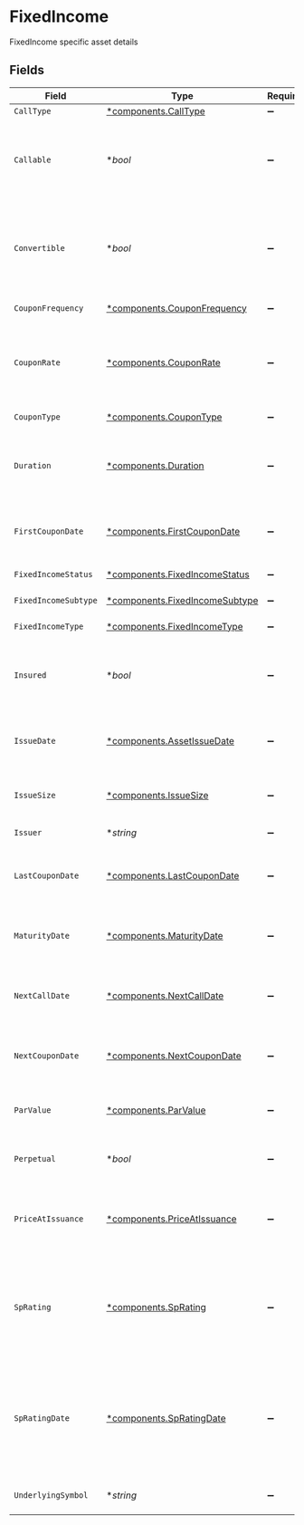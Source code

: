# FixedIncome

FixedIncome specific asset details


## Fields

| Field                                                                                                                                  | Type                                                                                                                                   | Required                                                                                                                               | Description                                                                                                                            | Example                                                                                                                                |
| -------------------------------------------------------------------------------------------------------------------------------------- | -------------------------------------------------------------------------------------------------------------------------------------- | -------------------------------------------------------------------------------------------------------------------------------------- | -------------------------------------------------------------------------------------------------------------------------------------- | -------------------------------------------------------------------------------------------------------------------------------------- |
| `CallType`                                                                                                                             | [*components.CallType](../../models/components/calltype.md)                                                                            | :heavy_minus_sign:                                                                                                                     | The type of call                                                                                                                       | ORDINARY                                                                                                                               |
| `Callable`                                                                                                                             | **bool*                                                                                                                                | :heavy_minus_sign:                                                                                                                     | Boolean that indicates whether an issuer may redeem the security before its maturity date                                              | true                                                                                                                                   |
| `Convertible`                                                                                                                          | **bool*                                                                                                                                | :heavy_minus_sign:                                                                                                                     | Boolean that indicates whether an investor may convert to a number of shares of issuer common stock                                    | true                                                                                                                                   |
| `CouponFrequency`                                                                                                                      | [*components.CouponFrequency](../../models/components/couponfrequency.md)                                                              | :heavy_minus_sign:                                                                                                                     | Frequency of payments                                                                                                                  | ANNUAL                                                                                                                                 |
| `CouponRate`                                                                                                                           | [*components.CouponRate](../../models/components/couponrate.md)                                                                        | :heavy_minus_sign:                                                                                                                     | A measure of income an investor can expect to receive expressed as a percent                                                           | {<br/>"value": "0.04"<br/>}                                                                                                            |
| `CouponType`                                                                                                                           | [*components.CouponType](../../models/components/coupontype.md)                                                                        | :heavy_minus_sign:                                                                                                                     | Type of coupon rate                                                                                                                    | FIXED                                                                                                                                  |
| `Duration`                                                                                                                             | [*components.Duration](../../models/components/duration.md)                                                                            | :heavy_minus_sign:                                                                                                                     | Weighted average time until a bond’s cash flows are received in years                                                                  | {<br/>"value": "30.00"<br/>}                                                                                                           |
| `FirstCouponDate`                                                                                                                      | [*components.FirstCouponDate](../../models/components/firstcoupondate.md)                                                              | :heavy_minus_sign:                                                                                                                     | date of first coupon                                                                                                                   | {<br/>"day": 30,<br/>"month": 9,<br/>"year": 2023<br/>}                                                                                |
| `FixedIncomeStatus`                                                                                                                    | [*components.FixedIncomeStatus](../../models/components/fixedincomestatus.md)                                                          | :heavy_minus_sign:                                                                                                                     | The status of the fixed income                                                                                                         | OUTSTANDING                                                                                                                            |
| `FixedIncomeSubtype`                                                                                                                   | [*components.FixedIncomeSubtype](../../models/components/fixedincomesubtype.md)                                                        | :heavy_minus_sign:                                                                                                                     | The type of treasury                                                                                                                   | BOND                                                                                                                                   |
| `FixedIncomeType`                                                                                                                      | [*components.FixedIncomeType](../../models/components/fixedincometype.md)                                                              | :heavy_minus_sign:                                                                                                                     | Type of fixed income security                                                                                                          | TREASURY                                                                                                                               |
| `Insured`                                                                                                                              | **bool*                                                                                                                                | :heavy_minus_sign:                                                                                                                     | Boolean that indicates whether a security is backed by an insurance policy                                                             | true                                                                                                                                   |
| `IssueDate`                                                                                                                            | [*components.AssetIssueDate](../../models/components/assetissuedate.md)                                                                | :heavy_minus_sign:                                                                                                                     | The date of issuance                                                                                                                   | {<br/>"day": 30,<br/>"month": 9,<br/>"year": 2023<br/>}                                                                                |
| `IssueSize`                                                                                                                            | [*components.IssueSize](../../models/components/issuesize.md)                                                                          | :heavy_minus_sign:                                                                                                                     | Total size of the bond issue in the issuing currency                                                                                   | {<br/>"value": "123.00"<br/>}                                                                                                          |
| `Issuer`                                                                                                                               | **string*                                                                                                                              | :heavy_minus_sign:                                                                                                                     | Name of the bond issuer                                                                                                                | Apple Inc.                                                                                                                             |
| `LastCouponDate`                                                                                                                       | [*components.LastCouponDate](../../models/components/lastcoupondate.md)                                                                | :heavy_minus_sign:                                                                                                                     | date of last coupon                                                                                                                    | {<br/>"day": 30,<br/>"month": 9,<br/>"year": 2023<br/>}                                                                                |
| `MaturityDate`                                                                                                                         | [*components.MaturityDate](../../models/components/maturitydate.md)                                                                    | :heavy_minus_sign:                                                                                                                     | The date the fixed income security matures                                                                                             | {<br/>"day": 30,<br/>"month": 9,<br/>"year": 2023<br/>}                                                                                |
| `NextCallDate`                                                                                                                         | [*components.NextCallDate](../../models/components/nextcalldate.md)                                                                    | :heavy_minus_sign:                                                                                                                     | The date of the next call                                                                                                              | {<br/>"day": 30,<br/>"month": 9,<br/>"year": 2023<br/>}                                                                                |
| `NextCouponDate`                                                                                                                       | [*components.NextCouponDate](../../models/components/nextcoupondate.md)                                                                | :heavy_minus_sign:                                                                                                                     | Date of next coupon payment                                                                                                            | {<br/>"day": 30,<br/>"month": 9,<br/>"year": 2023<br/>}                                                                                |
| `ParValue`                                                                                                                             | [*components.ParValue](../../models/components/parvalue.md)                                                                            | :heavy_minus_sign:                                                                                                                     | The amount the issuer agrees to pay the investor upon maturity                                                                         | {<br/>"value": "123.00"<br/>}                                                                                                          |
| `Perpetual`                                                                                                                            | **bool*                                                                                                                                | :heavy_minus_sign:                                                                                                                     | Indicates whether the bond is perpetual                                                                                                | true                                                                                                                                   |
| `PriceAtIssuance`                                                                                                                      | [*components.PriceAtIssuance](../../models/components/priceatissuance.md)                                                              | :heavy_minus_sign:                                                                                                                     | The price at which fixed income security was issued as a percentage of par value in %                                                  | {<br/>"value": "80.00"<br/>}                                                                                                           |
| `SpRating`                                                                                                                             | [*components.SpRating](../../models/components/sprating.md)                                                                            | :heavy_minus_sign:                                                                                                                     | Standard & Poor's (S&P) rating of the creditworthiness of borrowers. Correspondents must be configured to view this field.             | AAA                                                                                                                                    |
| `SpRatingDate`                                                                                                                         | [*components.SpRatingDate](../../models/components/spratingdate.md)                                                                    | :heavy_minus_sign:                                                                                                                     | The date of Standard & Poor's (S&P) rating of the creditworthiness of borrowers. Correspondents must be configured to view this field. | {<br/>"day": 30,<br/>"month": 9,<br/>"year": 2023<br/>}                                                                                |
| `UnderlyingSymbol`                                                                                                                     | **string*                                                                                                                              | :heavy_minus_sign:                                                                                                                     | The symbol for the issuer’s equity                                                                                                     | AAPL                                                                                                                                   |